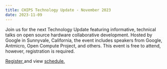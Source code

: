 ```yaml
---
title: CHIPS Technology Update - November 2023
date: 2023-11-09
---
```


Join us for the next Technology Update featuring informative, technical talks on open source hardware collaborative 
development. Hosted by Google in Sunnyvale, California, the event includes speakers from Google, Antmicro, Open Compute 
Project, and others. This event is free to attend, however, registration is required.

[Register ](https://events.linuxfoundation.org/chips-biannual-technology-update/) and view 
[schedule. ](https://events.linuxfoundation.org/chips-biannual-technology-update/program/schedule/)


